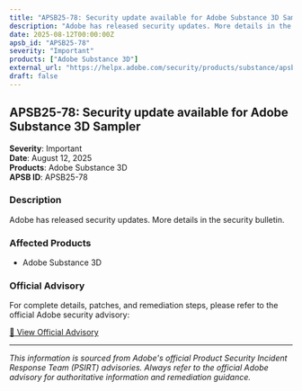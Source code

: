 ```yaml
---
title: "APSB25-78: Security update available for Adobe Substance 3D Sampler"
description: "Adobe has released security updates. More details in the security bulletin."
date: 2025-08-12T00:00:00Z
apsb_id: "APSB25-78"
severity: "Important"
products: ["Adobe Substance 3D"]
external_url: "https://helpx.adobe.com/security/products/substance/apsb25-78.html"
draft: false
---
```


## APSB25-78: Security update available for Adobe Substance 3D Sampler

**Severity**: Important  
**Date**: August 12, 2025  
**Products**: Adobe Substance 3D  
**APSB ID**: APSB25-78

### Description

Adobe has released security updates. More details in the security bulletin.

### Affected Products

- Adobe Substance 3D


### Official Advisory

For complete details, patches, and remediation steps, please refer to the official Adobe security advisory:

[🔗 View Official Advisory](https://helpx.adobe.com/security/products/substance/apsb25-78.html)

---

*This information is sourced from Adobe's official Product Security Incident Response Team (PSIRT) advisories. Always refer to the official Adobe advisory for authoritative information and remediation guidance.*
